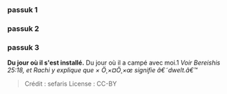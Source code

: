 
### passuk 1

### passuk 2

### passuk 3
<b>Du jour où il s'est installé.</b> Du jour où il a campé avec moi.</sup>1</sup><i class="footnote"> Voir Bereishis 25:18, et Rachi y explique que <span>× Ö¸×¤Ö¸×œ</span> signifie â€˜dwelt.â€™</i>

>Crédit : sefaris
>License : CC-BY